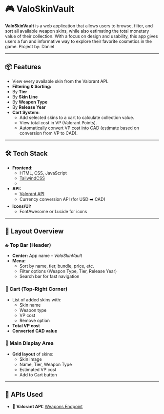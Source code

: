# 🎮 ValoSkinVault

**ValoSkinVault** is a web application that allows users to browse, filter, and sort all available weapon skins, while also estimating the total monetary value of their collection. With a focus on design and usability, this app gives users a fun and informative way to explore their favorite cosmetics in the game.
Project by: Daniel

---

## 📦 Features

-  View every available skin from the Valorant API.
-  **Filtering & Sorting:**
  - By **Tier**
  - By **Skin Line**
  - By **Weapon Type**
  - By **Release Year**
- **Cart System:**
  - Add selected skins to a cart to calculate collection value.
  - View total cost in VP (Valorant Points).
  - Automatically convert VP cost into CAD (estimate based on conversion from VP to CAD).

---

## 🛠️ Tech Stack

- **Frontend:**
  - HTML, CSS, JavaScript
  - [TailwindCSS](https://tailwindcss.com/)
  - 
- **API:**
  - [Valorant API](https://dash.valorant-api.com/endpoints/weapons)
  - Currency conversion API (for USD ➡️ CAD)
- **Icons/UI:**
  - FontAwesome or Lucide for icons

---

## 🧭 Layout Overview

### 🔝 Top Bar (Header)
- **Center:** App name – *ValoSkinVault*
- **Menu:**
  - Sort by name, tier, bundle, price, etc.
  - Filter options (Weapon Type, Tier, Release Year)
  - Search bar for fast navigation

### 🛒 Cart (Top-Right Corner)
- List of added skins with:
  - Skin name
  - Weapon type
  - VP cost
  - Remove option
- **Total VP cost**
- **Converted CAD value**

### 🧱 Main Display Area
- **Grid layout** of skins:
  - Skin image
  - Name, Tier, Weapon Type
  - Estimated VP cost
  - Add to Cart button

---

## 🔗 APIs Used
- 🎯 **Valorant API:** [Weapons Endpoint](https://dash.valorant-api.com/endpoints/weapons)
